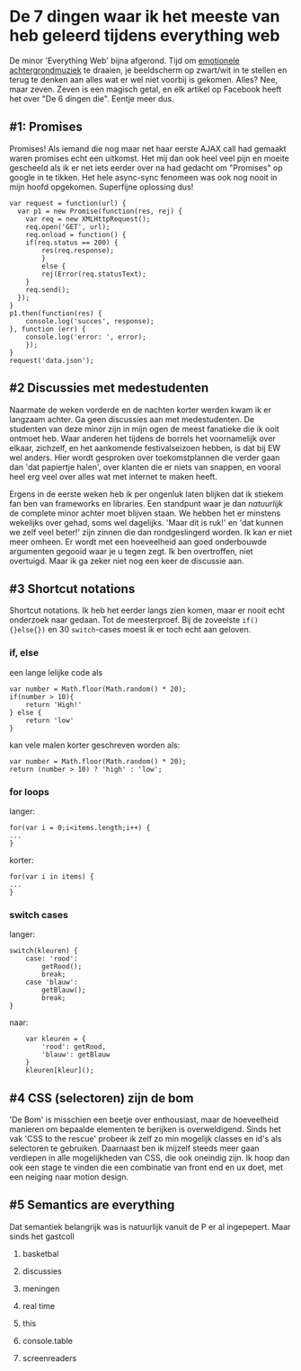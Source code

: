 # De 7 dingen waar ik het meeste van heb geleerd tijdens everything web

De minor 'Everything Web' bijna afgerond. Tijd om [emotionele achtergrondmuziek](https://www.youtube.com/watch?v=F2xoJoO_XcY) te draaien, je beeldscherm op zwart/wit in te stellen en terug te denken aan alles wat er wel niet voorbij is gekomen. Alles? Nee, maar zeven. Zeven is een magisch getal, en elk artikel op Facebook heeft het over "De 6 dingen die". Eentje meer dus.

## #1: Promises
Promises! Als iemand die nog maar net haar eerste AJAX call had gemaakt waren promises echt een uitkomst. Het mij dan ook heel veel pijn en moeite gescheeld als ik er net iets eerder over na had gedacht om "Promises" op google in te tikken. Het hele async-sync fenomeen was ook nog nooit in mijn hoofd opgekomen. Superfijne oplossing dus!

```
var request = function(url) {
  var p1 = new Promise(function(res, rej) {
    var req = new XMLHttpRequest();
    req.open('GET', url);
    req.onload = function() {
    if(req.status == 200) {
        res(req.response);
        }
        else {
        rej(Error(req.statusText);
    }
    req.send();
  });
}
p1.then(function(res) {
    console.log('succes', response);
}, function (err) {
    console.log('error: ', error);
    });
}
request('data.json');
```

## #2 Discussies met medestudenten
Naarmate de weken vorderde en de nachten korter werden kwam ik er langzaam achter. Ga geen discussies aan met medestudenten. De studenten van deze minor zijn in mijn ogen de meest fanatieke die ik ooit ontmoet heb. Waar anderen het tijdens de borrels het voornamelijk over elkaar, zichzelf, en het aankomende festivalseizoen hebben, is dat bij EW wel anders. Hier wordt gesproken over toekomstplannen die verder gaan dan 'dat papiertje halen', over klanten die er niets van snappen, en vooral heel erg veel over alles wat met internet te maken heeft.

Ergens in de eerste weken heb ik per ongenluk laten blijken dat ik stiekem fan ben van frameworks en libraries. Een standpunt waar je dan _natuurlijk_ de complete minor achter moet blijven staan. We hebben het er minstens wekelijks over gehad, soms wel dagelijks. 'Maar dit is ruk!' en 'dat kunnen we zelf veel beter!' zijn zinnen die dan rondgeslingerd worden. Ik kan er niet meer omheen. Er wordt met een hoeveelheid aan goed onderbouwde argumenten gegooid waar je u tegen zegt. Ik ben overtroffen, niet overtuigd. Maar ik ga zeker niet nog een keer de discussie aan.

## #3 Shortcut notations
Shortcut notations. Ik heb het eerder langs zien komen, maar er nooit echt onderzoek naar gedaan. Tot de meesterproef. Bij de zoveelste `if(){}else{})` en 30 `switch`-cases moest ik er toch echt aan geloven.

### if, else
een lange lelijke code als 
```
var number = Math.floor(Math.random() * 20);
if(number > 10){
    return 'High!'
} else {
    return 'low'
}
```
kan vele malen korter geschreven worden als:
```
var number = Math.floor(Math.random() * 20);
return (number > 10) ? 'high' : 'low';
```

### for loops
langer:
```
for(var i = 0;i<items.length;i++) {
...
}
```
korter:
```
for(var i in items) {
...
}
```
### switch cases
langer:
```
switch(kleuren) {
    case: 'rood':
        getRood();
        break;
    case 'blauw':
        getBlauw();
        break;
}
```
naar:
``` 
    var kleuren = {
        'rood': getRood,
        'blauw': getBlauw
    }
    kleuren[kleur]();
```
    
## #4 CSS (selectoren) zijn de bom
'De Bom' is misschien een beetje over enthousiast, maar de hoeveelheid manieren om bepaalde elementen te berijken is overweldigend. Sinds het vak 'CSS to the rescue' probeer ik zelf zo min mogelijk classes en id's als selectoren te gebruiken. Daarnaast ben ik mijzelf steeds meer gaan verdiepen in alle mogelijkheden van CSS, die ook oneindig zijn.
Ik hoop dan ook een stage te vinden die een combinatie van front end en ux doet, met een neiging naar motion design. 

## #5 Semantics are everything
Dat semantiek belangrijk was is natuurlijk vanuit de P er al ingepepert. Maar sinds het gastcoll
1. basketbal

3. discussies
4. meningen
5. real time
6. this
7. console.table
8. screenreaders

